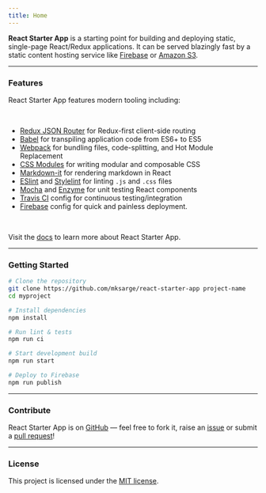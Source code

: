 ```yaml
---
title: Home
---
```


**React Starter App** is a starting point for building and deploying static, single-page React/Redux applications. It can be served blazingly fast by a static content
hosting service like [Firebase][firebase] or [Amazon S3][s3].

<hr>

### Features

React Starter App features modern tooling including:

<br>

- [Redux JSON Router][redux-json-router] for Redux-first client-side routing
- [Babel][babel] for transpiling application code from ES6+ to ES5
- [Webpack][webpack] for bundling files, code-splitting, and Hot Module Replacement
- [CSS Modules][css-modules] for writing modular and composable CSS
- [Markdown-it][md-it] for rendering markdown in React
- [ESlint][eslint] and [Stylelint][stylelint] for linting `.js` and `.css` files
- [Mocha][mocha] and [Enzyme][enzyme] for unit testing React components
- [Travis CI][travis] config for continuous testing/integration
- [Firebase][firebase] config for quick and painless deployment.

<br>

Visit the [docs](/docs) to learn more about React Starter App.

<hr>

### Getting Started

```sh
# Clone the repository
git clone https://github.com/mksarge/react-starter-app project-name
cd myproject

# Install dependencies
npm install

# Run lint & tests
npm run ci

# Start development build
npm run start

# Deploy to Firebase
npm run publish
```

<hr>

### Contribute

React Starter App is on [GitHub][github] — feel free to fork it, raise an [issue][issues] or
submit a [pull request][pulls]!

<hr>

### License

This project is licensed under the [MIT license][license].

[ghp]: <https://pages.github.com/>
[swa]: <https://staticapps.org/>
[rsa]: <https://react-starter-app.firebaseapp.com/>
[rsb]: <https://github.com/kriasoft/react-static-boilerplate>
[firebase]: <https://firebase.google.com/>
[s3]: <http://docs.aws.amazon.com/AmazonS3/latest/dev/WebsiteHosting.html>
[redux-json-router]: <https://github.com/mksarge/redux-json-router>
[css-modules]: <https://github.com/css-modules/css-modules>
[md-it]: <https://github.com/markdown-it/markdown-it>
[babel]: <https://babeljs.io/>
[webpack]: <https://webpack.js.org/>
[hmr]: <https://webpack.js.org/guides/hmr-react/>
[eslint]: <http://eslint.org/>
[stylelint]: <http://stylelint.io/>
[mocha]: <https://mochajs.org/>
[enzyme]: <http://airbnb.io/enzyme/>
[travis]: <https://travis-ci.org/>
[redux-starter-app]: <https://github.com/mksarge/redux-starter-app>
[github]: <https://github.com/mksarge/react-starter-app>
[issues]: <https://github.com/mksarge/react-starter-app/issues>
[pulls]: <https://github.com/mksarge/react-starter-app/pulls>
[mksarge]: <https://github.com/mksarge/>
[license]: <https://github.com/mksarge/react-starter-app/blob/master/LICENSE.txt>
